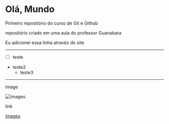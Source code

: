 # Olá, Mundo
 Primeiro repositório do curso de Git e Github

repositório criado em uma aula do professor Guanabara

Eu adicionei essa linha atravéz do site

---

- [ ] teste

* teste2
   * teste3

---

image

![images](https://github.com/user-attachments/assets/c863f8bd-1e1f-42dd-833c-c896e0a3e0a2)

link

[images](https://github.com/user-attachments/assets/61eca9fd-ad9f-46a4-9fc7-c6a7d01249b8)
